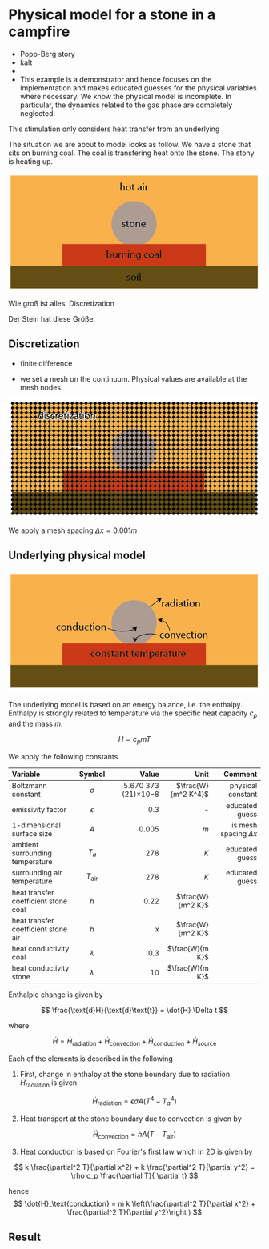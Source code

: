 # Physical model for a stone in a campfire

- Popo-Berg story
- kalt
- 
- This example is a demonstrator and hence focuses on the implementation and makes educated guesses for the physical variables where necessary. We know the physical model is incomplete. In particular, the dynamics related to the gas phase are completely neglected. 



This stimulation only considers heat transfer from an underlying 

The situation we are about to model looks as follow. We have a stone that sits on burning coal. The coal is transfering heat onto the stone. The stony is heating up. 

![Alt text](ReadMeImages/ObjectAssignment.png)

Wie groß ist alles. Discretization

Der Stein hat diese Größe. 


## Discretization

- finite difference

- we set a mesh on the continuum. Physical values are available at the mesh nodes. 

![Alt text](ReadMeImages/Discretization.png)

We apply a mesh spacing $\Delta x = 0.001 m$



## Underlying physical model

![Alt text](ReadMeImages/HeatTransportPhenomena.png)


The underlying model is based on an energy balance, i.e. the enthalpy. Enthalpy is strongly related to temperature via the specific heat capacity $c_p$ and the mass $m$. 

$$
H = c_p m T
$$


We apply the following constants

| Variable                          | Symbol           | Value                   |Unit                      |  Comment              |
| :---                              |    :----:        |          ---:           |          ---:            |  ---:                 |
| Boltzmann constant                | $\sigma$         | 5.670 373 (21)×10−8     | $\frac{W}{m^2 K^4}$      | physical constant     |
| emissivity factor                 | $\epsilon$       | 0.3                     | -                        | educated guess        |
| 1-dimensional surface size        | $A$              | 0.005                   | $m$                      | is  mesh spacing $\Delta x$                      |
| ambient surrounding temperature   | $T_a$            | 278                     | $K$                      | educated guess                      |
| surrounding air temperature       | $T_\text{air}$   | 278                     | $K$                      | educated guess                      |
| heat transfer coefficient stone coal        | $h$              | 0.22                       | $\frac{W}{m^2 K}$        |                       |
| heat transfer coefficient stone air        | $h$              | x                       | $\frac{W}{m^2 K}$        |                       |
| heat conductivity coal         | $\lambda$              | 0.3                       | $\frac{W}{m K}$        |                       |
| heat conductivity stone        | $\lambda$              | 10                       | $\frac{W}{m K}$        |                       |




Enthalpie change is given by

$$
\frac{\text{d}H}{\text{d}\text{t}} = \dot{H} \Delta t
$$

where 

$$
\dot{H}  = \dot{H}_\text{radiation} + \dot{H}_\text{convection} + \dot{H}_\text{conduction} + \dot{H}_\text{source}
$$

Each of the elements is described in the following

1. First, change in enthalpy at the stone boundary due to radiation $\dot{H}_\text{radiation}$  is given 

$$
\dot{H}_\text{radiation} = \epsilon \sigma A (T^4 - T_a^4)
$$

2. Heat transport at the stone boundary due to convection is given by 

$$
\dot{H}_\text{convection} = h A (T - T_\text{air})
$$

3. Heat conduction is based on Fourier's first law which in 2D is given by

$$
k \frac{\partial^2 T}{\partial x^2} + k \frac{\partial^2 T}{\partial y^2} = \rho c_p \frac{\partial T}{ \partial t}
$$

hence 
$$
\dot{H}_\text{conduction} = m k \left(\frac{\partial^2 T}{\partial x^2} + \frac{\partial^2 T}{\partial y^2}\right )
$$



## Result

